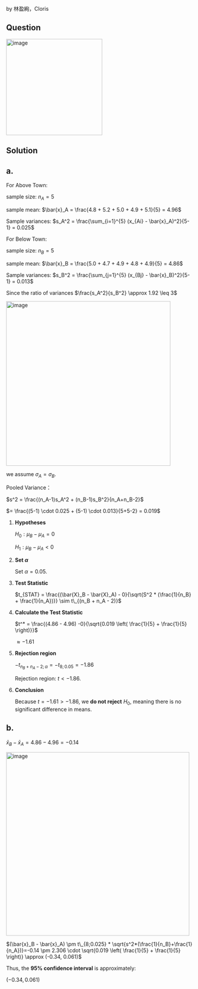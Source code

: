 by 林盈絢，Cloris

## Question
<img width="259" alt="image" src="https://github.com/user-attachments/assets/e4659155-7d10-4999-9bd0-d2d3bb1b36ba" />

## Solution
## a.
For Above Town:

sample size: $n_A = 5$  

sample mean: $\bar{x}_A = \frac{4.8 + 5.2 + 5.0 + 4.9 + 5.1}{5} = 4.96$  

Sample variances: $s_A^2 = \frac{\sum_{i=1}^{5} (x_{Ai} - \bar{x}_A)^2}{5-1} = 0.025$

For Below Town:  

sample size: $n_B = 5$

sample mean: $\bar{x}_B = \frac{5.0 + 4.7 + 4.9 + 4.8 + 4.9}{5} = 4.86$  

Sample variances: $s_B^2 = \frac{\sum_{j=1}^{5} (x_{Bj} - \bar{x}_B)^2}{5-1} = 0.013$  

Since the ratio of variances $\frac{s_A^2}{s_B^2} \approx 1.92 \leq 3$

<img width="443" alt="image" src="https://github.com/user-attachments/assets/4a2e9e31-25b0-48b0-8043-c7128bc77a64" />

we assume $\sigma_A = \sigma_B$.  

Pooled Variance：

$s^2 = \frac{(n_A-1)s_A^2 + (n_B-1)s_B^2}{n_A+n_B-2}$  

$= \frac{(5-1) \cdot 0.025 + (5-1) \cdot 0.013}{5+5-2} = 0.019$  

1. **Hypotheses**  

   $H_0 : \mu_B - \mu_A = 0$  

   $H_1 : \mu_B - \mu_A < 0$  

2. **Set $\alpha$**  

   Set $\alpha = 0.05$.  

3. **Test Statistic**
   
    $t_{STAT} = \frac{(\bar{X}_B - \bar{X}_A) - 0}{\sqrt{S^2 * (\frac{1}{n_B} + \frac{1}{n_A})}} \sim t\_{(n_B + n_A - 2)}$

4. **Calculate the Test Statistic**  

   $t^* = \frac{(4.86 - 4.96) -0}{\sqrt{0.019 \left( \frac{1}{5} + \frac{1}{5} \right)}}$  

   $\approx -1.61$  

5. **Rejection region**  

   $-t_{n_B + n_A - 2; \alpha} = -t_{8; 0.05} = -1.86$  

   Rejection region: $t < -1.86$.  

6. **Conclusion**  

   Because $t = -1.61 > -1.86$, we **do not reject** $H_0$, meaning there is no significant difference in means.  

## b.

$\bar{x}_B - \bar{x}_A = 4.86 - 4.96 = -0.14$  

<img width="494" alt="image" src="https://github.com/user-attachments/assets/c74f8a73-cb12-49ff-81e7-f599f4a2da77" />


$(\bar{x}_B - \bar{x}_A) \pm t\_{8;0.025} * \sqrt{s^2*(\frac{1}{n_B}+\frac{1}{n_A})}=-0.14 \pm 2.306 \cdot \sqrt{0.019 \left( \frac{1}{5} + \frac{1}{5} \right)} \approx (-0.34, 0.061)$

Thus, the **95% confidence interval** is approximately:  

$(-0.34, 0.061)$  
